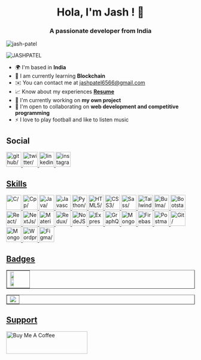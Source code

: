 <h1 align="center">Hola, I'm Jash ! 👋</h1>
<h3 class="string" align="center">A passionate developer from India</h3>
<p align="left"> <img src="https://komarev.com/ghpvc/?username=JASH-PATEL-6566&label=Profile%20views&color=0e75b6&style=flat" alt="jash-patel" /> </p>
<img align="center" src="https://github-profile-trophy.vercel.app/?username=JASH-PATEL-6566&theme=oldie" alt="JASHPATEL" />

- 🌍 I'm based in <b>India</b>
- 📝 I am currently learning **Blockchain**
- ✉️ You can contact me at [jashpatel6566@gmail.com](mailto:jashpatel6566@gmail.com)
- 📈 Know about my experiences **[Resume](https://drive.google.com/file/d/1bNSbf_9x3KNyOM3gebtk3Y3SbaS7wEfM/view?usp=sharing)**
- 🚀 I'm currently working on **my own project**
- 🤝 I'm open to collaborating on <b>web development and competitive programming</b>
- ⚡ I love to play football and like to listen music

<!-- <h3 align="left">Connect with me:</h3>
<p align="left">
  <a href="https://twitter.com/Tobeaprogramme1" target="blank"><img align="center" src="https://raw.githubusercontent.com/rahuldkjain/github-profile-readme-generator/master/src/images/icons/Social/twitter.svg" alt="JASHPATEL" height="30" width="40" /></a>
  <a href="https://www.linkedin.com/in/jash-patel-57a7311ba/" target="blank"><img align="center" src="https://raw.githubusercontent.com/rahuldkjain/github-profile-readme-generator/master/src/images/icons/Social/linked-in-alt.svg" alt="JASHPATEL" height="30" width="40" /></a>
  <a href="https://www.instagram.com/j_a_s_h_6566/" target="blank"><img align="center" src="https://raw.githubusercontent.com/rahuldkjain/github-profile-readme-generator/master/src/images/icons/Social/instagram.svg" alt="JASHPATEL" height="30" width="40" /></a>
<a href="https://redux.js.org/" target="_blank" ><img src="https://raw.githubusercontent.com/danielcranney/readme-generator/main/public/icons/skills/redux-colored.svg" height="40" width="40" alt="Redux"/></a>
</p> -->

<p align="left">
<h2>Social</h2>
<a href="https://www.github.com/JASH-PATEL-6566" target="_blank" ><img src="https://res.cloudinary.com/dreamlist/image/upload/v1676730434/ease-prof/social/github-tile_gsrozh.svg" height="40" width="40" alt=github/>
<a href="https://www.twitter.com/jashpatel1511" target="_blank" ><img src="https://res.cloudinary.com/dreamlist/image/upload/v1676730463/ease-prof/social/twitter-tile_wvivtr.svg" height="40" width="40" alt=twitter/>
<a href="https://www.linkedin.com/in/jash-patel-57a7311ba" target="_blank" ><img src="https://res.cloudinary.com/dreamlist/image/upload/v1676730564/ease-prof/social/linkedin-tile_jaz1sv.svg" height="40" width="40" alt=linkedin/>
<a href="http://www.instagram.com/_.jash._6566" target="_blank" ><img src="https://res.cloudinary.com/dreamlist/image/upload/v1676730747/ease-prof/social/instagram-icon_awmjo1.svg" height="40" width="40" alt=instagram/>
</p>

<p align="left">
<h2>Skills</h2>
<a href="https://docs.microsoft.com/en-us/cpp/?view=msvc-170" target="_blank" ><img src="https://res.cloudinary.com/dreamlist/image/upload/v1676609803/ease-prof/programming%20languages/c_s78hfk.svg" height="40" width="40" alt=C/>
<a href="https://docs.microsoft.com/en-us/cpp/?view=msvc-170" target="_blank" ><img src="https://res.cloudinary.com/dreamlist/image/upload/v1676609803/ease-prof/programming%20languages/c_bvvkhv.svg" height="40" width="40" alt=Cpp/>
<a href="https://www.oracle.com/java/" target="_blank" ><img src="https://res.cloudinary.com/dreamlist/image/upload/v1676727028/ease-prof/programming%20languages/java-icon_ksqmpo.svg" height="40" width="40" alt=Java/>
<a href="https://developer.mozilla.org/en-US/docs/Web/JavaScript" target="_blank" ><img src="https://res.cloudinary.com/dreamlist/image/upload/v1676609805/ease-prof/programming%20languages/javascript_zl26n3.svg" height="40" width="40" alt=Javascript/>
<a href="https://www.python.org/" target="_blank" ><img src="https://res.cloudinary.com/dreamlist/image/upload/v1676609806/ease-prof/programming%20languages/python_e8bquv.svg" height="40" width="40" alt=Python/>
<a href="https://developer.mozilla.org/en-US/docs/Glossary/HTML5" target="_blank" ><img src="https://res.cloudinary.com/dreamlist/image/upload/v1676609810/ease-prof/others/html_lk2f50.svg" height="40" width="40" alt=HTML5/>
<a href="https://www.w3.org/TR/CSS/#css" target="_blank" ><img src="https://res.cloudinary.com/dreamlist/image/upload/v1676609810/ease-prof/others/css_ebnigo.svg" height="40" width="40" alt=CSS3/>
<a href="https://sass-lang.com/" target="_blank" ><img src="https://res.cloudinary.com/dreamlist/image/upload/v1676728717/ease-prof/programming%20languages/sass-1_e2j4kh.svg" height="40" width="40" alt=Sass/>
<a href="https://tailwindcss.com/" target="_blank" ><img src="https://res.cloudinary.com/dreamlist/image/upload/v1676728764/ease-prof/programming%20languages/tailwindcss_ypanrz.svg" height="40" width="40" alt=TailwindCSS/>
<a href="https://bulma.io/" target="_blank" ><img src="https://res.cloudinary.com/dreamlist/image/upload/v1676618782/ease-prof/others/Bulma_Icon_uxoi4s.svg" height="40" width="40" alt=Bulma/>
<a href="https://getbootstrap.com/" target="_blank" ><img src="https://res.cloudinary.com/dreamlist/image/upload/v1676609812/ease-prof/frameworks/boostrap_tlv0am.svg" height="40" width="40" alt=Bootstarp/>
<a href="https://reactjs.org/" target="_blank" ><img src="https://res.cloudinary.com/dreamlist/image/upload/v1676609814/ease-prof/frameworks/react_cbllza.svg" height="40" width="40" alt=React/>
<a href="https://nextjs.org/docs" target="_blank" ><img src="https://res.cloudinary.com/dreamlist/image/upload/v1676728805/ease-prof/programming%20languages/next-js_dx85pb.svg" height="40" width="40" alt=NextJs/>
<a href="https://mui.com/" target="_blank" ><img src="https://res.cloudinary.com/dreamlist/image/upload/v1676728908/ease-prof/programming%20languages/material-ui-1_vqf8is.svg" height="40" width="40" alt=Material UI/>
<a href="https://redux.js.org/" target="_blank" ><img src="https://res.cloudinary.com/dreamlist/image/upload/v1676609814/ease-prof/frameworks/redux_b2m6cp.svg" height="40" width="40" alt=Redux/>
<a href="https://nodejs.org/en/" target="_blank" ><img src="https://res.cloudinary.com/dreamlist/image/upload/v1676729013/ease-prof/programming%20languages/nodejs-icon_xl8kno.svg" height="40" width="40" alt=NodeJS/>
<a href="https://expressjs.com/" target="_blank" ><img src="https://res.cloudinary.com/dreamlist/image/upload/v1676729086/ease-prof/programming%20languages/icons8-express-js_j8xma8.svg" height="40" width="40" alt=Express/>
<a href="https://graphql.org/" target="_blank" ><img src="https://res.cloudinary.com/dreamlist/image/upload/v1676729116/ease-prof/programming%20languages/graphql-logo-2_oojic0.svg" height="40" width="40" alt=GraphQL/>
<a href="https://www.mongodb.com/" target="_blank" ><img src="https://res.cloudinary.com/dreamlist/image/upload/v1676729142/ease-prof/programming%20languages/mongodb-icon-1_j4gilp.svg" height="40" width="40" alt=MongoDB/>
<a href="https://firebase.google.com/" target="_blank" ><img src="https://res.cloudinary.com/dreamlist/image/upload/v1676729196/ease-prof/programming%20languages/firebase-2_j0abc8.svg" height="40" width="40" alt=Firebase/>
<a href="https://www.postman.com/" target="_blank" ><img src="https://res.cloudinary.com/dreamlist/image/upload/v1676726456/ease-prof/others/postman_ks3gcy.svg" height="40" width="40" alt=Postman/>
<a href="https://git-scm.com/" target="_blank" ><img src="https://res.cloudinary.com/dreamlist/image/upload/v1676726456/ease-prof/others/git_xzurom.svg" height="40" width="40" alt=Git/>
<a href="https://mongoosejs.com/" target="_blank" ><img src="https://res.cloudinary.com/dreamlist/image/upload/v1676729957/ease-prof/programming%20languages/icons8-mongoose_iuaxod.svg" height="40" width="40" alt=Mongoose/>
<a href="https://wordpress.org/documentation/" target="_blank" ><img src="https://res.cloudinary.com/dreamlist/image/upload/v1676729989/ease-prof/programming%20languages/wordpress-blue_ltrvxt.svg" height="40" width="40" alt=Wordpress/>
<a href="https://www.figma.com/" target="_blank" ><img src="https://res.cloudinary.com/dreamlist/image/upload/v1676730196/ease-prof/programming%20languages/icons8-figma_ikwot6.svg" height="40" width="40" alt=Figma/>
</p>



<h2>Badges</h2>
<table align="center" border="none"> <td>
<img width="48%" src="https://github-readme-stats.vercel.app/api?username=JASH-PATEL-6566&show_icons=true&theme=dark" />
<img width="48%" src="https://github-readme-streak-stats.herokuapp.com/?user=JASH-PATEL-6566&theme=dark" />
</td> </table>
<table border="none" align="center"> <td>
<img src="https://github-readme-stats.vercel.app/api/top-langs/?username=JASH-PATEL-6566&layout=compact&theme=dark" />
</td> </table>

<h2>Support</h2>

<a href="https://www.buymeacoffee.com/jashpatel6566" target="_blank"><img src="https://cdn.buymeacoffee.com/buttons/v2/default-yellow.png" alt="Buy Me A Coffee" style="height: 60px !important;width: 217px !important;" ></a>
